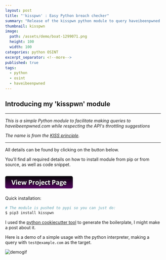 ```yaml
---
layout: post
title: "'kisspwn' : Easy Python breach checker"
summary: "Release of the kisspwn python module to query haveibeenpwned.com"
thumbnail: kisspwn
image:
  path: /assets/demo/boat-1299071.png
  height: 100
  width: 100
categories: python OSINT
excerpt_separator: <!--more-->
published: true
tags:
  - python
  - osint
  - haveibeenpwned
---
```



## Introducing my 'kisspwn' module
--------
_This is a simple Python module to facilitate making queries to haveibeenpwned.com while respecting the API's throttling suggestions_  

_The name is from the [KISS principle](https://en.wikipedia.org/wiki/KISS_principle)._


--------

All details can be found by clicking on the button below.  
<!--more-->  

You'll find all required details on how to install module from pip or from source, as well as code snippet.
## [![button](https://raw.githubusercontent.com/khast3x/khast3x.github.io/master/assets/demo/button_view-project-page.png)](https://khast3x.club/kisspwn/)

Quick installation:

```bash
# The module is pushed to pypi so you can just do:
$ pip3 install kisspwn
```


I used the [python cookiecutter tool](https://github.com/ionelmc/cookiecutter-pylibrary) to generate the boilerplate, I might make a post about it.

Here is a demo of a simple usage with the python interpreter, making a query with `test@example.com` as the target.  


![demogif](https://i.imgur.com/7G8XUQ5.gif)
